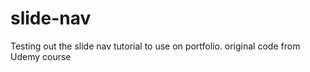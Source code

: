 # slide-nav
Testing out the slide nav tutorial to use on portfolio. 
original code from Udemy course
